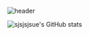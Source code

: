 
<!--
**sjsjsjsue/sjsjsjsue** is a ✨ _special_ ✨ repository because its `README.md` (this file) appears on your GitHub profile.

Here are some ideas to get you started:

- 🔭 I’m currently working on ...
- 🌱 I’m currently learning ...
- 👯 I’m looking to collaborate on ...
- 🤔 I’m looking for help with ...
- 💬 Ask me about ...
- 📫 How to reach me: ...
- 😄 Pronouns: ...
- ⚡ Fun fact: ...
[Anurag's GitHub stats](https://github-readme-stats.vercel.app/api?sjsjsjsue=anuraghazra&theme=darcula_icons=true) <맨 아래 S>
<a href="버튼을 눌렀을 때 이동할 링크" target="_blank"><img src="https://img.shields.io/badge/뱃지레이블-배경색?style=뱃지모양&logo=로고&logoColor=로고색상"/></a>
![header](https://capsule-render.vercel.app/api?type=wave&color=auto&height=300&section=header&text=capsule%20render&fontSize=90) <맨위 꾸미기>

![footer](https://capsule-render.vercel.app/api?section=footer&color=0:EDC7E8,100:121212&type=waving)

![header](https://capsule-render.vercel.app/api?type=cylinder&color=0:E4F7BA,100:788B4E&height=200&section=header&text=Welcome&fontSize=80&fontColor=EAEAEA&animation=twinkling&desc=수정_Sue_Git&descSize=20&descAlign=60)

-->
![header](https://capsule-render.vercel.app/api?type=cylinder&color=0:E4F7BA,100:788B4E&height=300&section=header&text=Welcome&fontSize=90&animation=twinkling&desc=수정_Sue_Git&descSize=20&descAlign=60)



![sjsjsjsue's GitHub stats](https://github-readme-stats.vercel.app/api?username=sjsjsjsue&theme=dark&show_icons=true)

